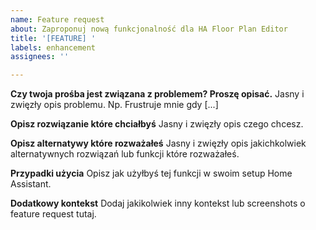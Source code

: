```yaml
---
name: Feature request
about: Zaproponuj nową funkcjonalność dla HA Floor Plan Editor
title: '[FEATURE] '
labels: enhancement
assignees: ''

---
```


**Czy twoja prośba jest związana z problemem? Proszę opisać.**
Jasny i zwięzły opis problemu. Np. Frustruje mnie gdy [...]

**Opisz rozwiązanie które chciałbyś**
Jasny i zwięzły opis czego chcesz.

**Opisz alternatywy które rozważałeś**
Jasny i zwięzły opis jakichkolwiek alternatywnych rozwiązań lub funkcji które rozważałeś.

**Przypadki użycia**
Opisz jak użyłbyś tej funkcji w swoim setup Home Assistant.

**Dodatkowy kontekst**
Dodaj jakikolwiek inny kontekst lub screenshots o feature request tutaj.
